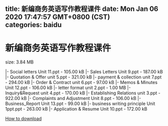 
title: 新编商务英语写作教程课件
date: Mon Jan 06 2020 17:47:57 GMT+0800 (CST)    
categories: baidu
---

# 新编商务英语写作教程课件
size: 3.84 MB
 
 
|- Social letters Unit 11.ppt - 105.00 kB
|- Sales Letters Unit 9.ppt - 187.00 kB
|- Quotation & Offer unit 5.ppt - 321.00 kB
|- payment & collection unit 7.ppt - 294.00 kB
|- Order & Contract unit 6.ppt - 97.00 kB
|- Memos & Minutes Unit 12.ppt - 106.00 kB
|- letter format unit 2.ppt - 1.00 MB
|- Inquiry&Request unit 4.ppt - 170.00 kB
|- Establishing Relations unit 3.ppt - 922.00 kB
|- Complaints and Adjustment Unit 8.ppt - 106.00 kB
|- Business_Report Unit 13.ppt - 99.00 kB
|- business writing principle Unit 1ppt.ppt - 263.00 kB
|- Application & Resume Unit 10.ppt - 172.00 kB

[How to download](https://bpcam.bemobtrk.com/go/2ceec3aa-1ca2-46d6-b9ff-aaa5c184517c?jno=4910)